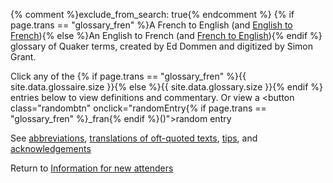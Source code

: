 {% comment %}exclude_from_search: true{% endcomment %}
{% if page.trans == "glossary_fren" %}A French to English (and [English to French](/new_attender/glossary)){% else %}An English to French (and [French to English](/new_attender/glossary_fren)){% endif %} glossary of Quaker terms, created by Ed Dommen and digitized by Simon Grant.

Click any of the {% if page.trans == "glossary_fren" %}{{ site.data.glossaire.size }}{% else %}{{ site.data.glossary.size }}{% endif %} entries below to view definitions and commentary. Or view a <button class="randombtn" onclick="randomEntry{% if page.trans == "glossary_fren" %}_fran{% endif %}()">random entry</button>

See [abbreviations](/glossary/abs), [translations of oft-quoted texts](/glossary/texts), [tips](/glossary/tips), and [acknowledgements](/glossary/thanks)

Return to [Information for new attenders](/new_attender)
